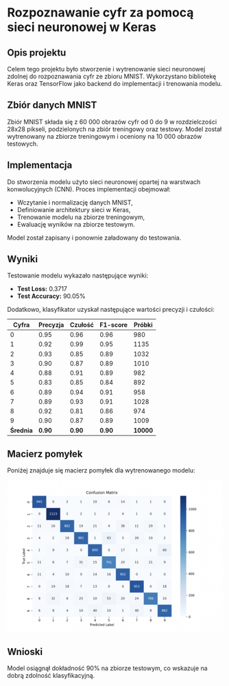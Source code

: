 # Rozpoznawanie cyfr za pomocą sieci neuronowej w Keras

## Opis projektu

Celem tego projektu było stworzenie i wytrenowanie sieci neuronowej zdolnej do rozpoznawania cyfr ze zbioru MNIST. Wykorzystano bibliotekę Keras oraz TensorFlow jako backend do implementacji i trenowania modelu.

## Zbiór danych MNIST

Zbiór MNIST składa się z 60 000 obrazów cyfr od 0 do 9 w rozdzielczości 28x28 pikseli, podzielonych na zbiór treningowy oraz testowy. Model został wytrenowany na zbiorze treningowym i oceniony na 10 000 obrazów testowych.

## Implementacja

Do stworzenia modelu użyto sieci neuronowej opartej na warstwach konwolucyjnych (CNN). Proces implementacji obejmował:
- Wczytanie i normalizację danych MNIST,
- Definiowanie architektury sieci w Keras,
- Trenowanie modelu na zbiorze treningowym,
- Ewaluację wyników na zbiorze testowym.

Model został zapisany i ponownie załadowany do testowania.

## Wyniki

Testowanie modelu wykazało następujące wyniki:

- **Test Loss:** 0.3717
- **Test Accuracy:** 90.05%

Dodatkowo, klasyfikator uzyskał następujące wartości precyzji i czułości:

| Cyfra | Precyzja | Czułość | F1-score | Próbki |
|-------|----------|---------|----------|--------|
| 0     | 0.95     | 0.96    | 0.96     | 980    |
| 1     | 0.92     | 0.99    | 0.95     | 1135   |
| 2     | 0.93     | 0.85    | 0.89     | 1032   |
| 3     | 0.90     | 0.87    | 0.89     | 1010   |
| 4     | 0.88     | 0.91    | 0.89     | 982    |
| 5     | 0.83     | 0.85    | 0.84     | 892    |
| 6     | 0.89     | 0.94    | 0.91     | 958    |
| 7     | 0.89     | 0.93    | 0.91     | 1028   |
| 8     | 0.92     | 0.81    | 0.86     | 974    |
| 9     | 0.90     | 0.87    | 0.89     | 1009   |
| **Średnia** | **0.90** | **0.90** | **0.90** | **10000** |

## Macierz pomyłek
Poniżej znajduje się macierz pomyłek dla wytrenowanego modelu:

![Confusion Matrix](matrix.png)

## Wnioski

Model osiągnął dokładność 90% na zbiorze testowym, co wskazuje na dobrą zdolność klasyfikacyjną.
